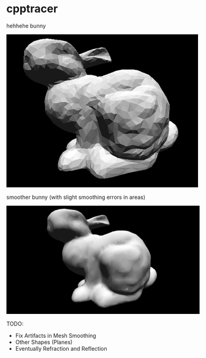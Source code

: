 # cpptracer

hehhehe bunny

![Screenshot](images/bunny.png)

smoother bunny (with slight smoothing errors in areas)

![Screenshot](images/img.png)


TODO:
- Fix Artifacts in Mesh Smoothing
- Other Shapes (Planes)
- Eventually Refraction and Reflection